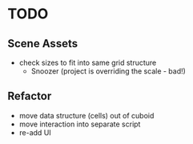 # TODO

## Scene Assets

* check sizes to fit into same grid structure
    * Snoozer (project is overriding the scale - bad!)


## Refactor 

* move data structure (cells) out of cuboid
* move interaction into separate script
* re-add UI

